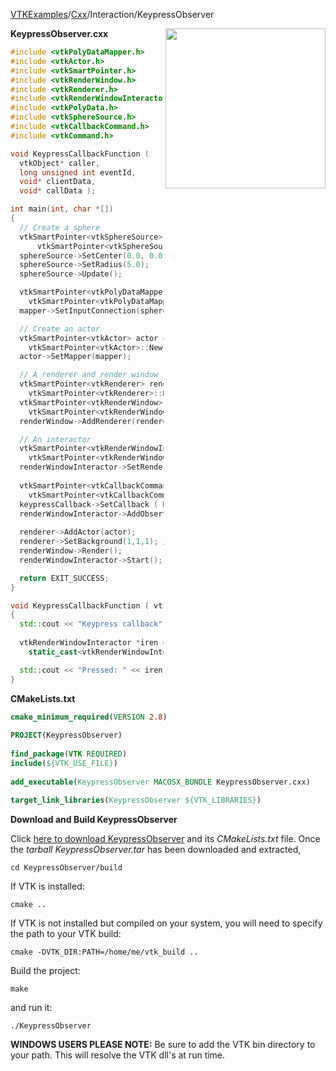 [VTKExamples](Home)/[Cxx](Cxx)/Interaction/KeypressObserver

<img align="right" src="https://github.com/lorensen/VTKExamples/raw/master/Testing/Baseline/Interaction/TestKeypressObserver.png" width="256" />

**KeypressObserver.cxx**
```c++
#include <vtkPolyDataMapper.h>
#include <vtkActor.h>
#include <vtkSmartPointer.h>
#include <vtkRenderWindow.h>
#include <vtkRenderer.h>
#include <vtkRenderWindowInteractor.h>
#include <vtkPolyData.h>
#include <vtkSphereSource.h>
#include <vtkCallbackCommand.h>
#include <vtkCommand.h>

void KeypressCallbackFunction (
  vtkObject* caller,
  long unsigned int eventId,
  void* clientData,
  void* callData );

int main(int, char *[])
{
  // Create a sphere
  vtkSmartPointer<vtkSphereSource> sphereSource = 
      vtkSmartPointer<vtkSphereSource>::New();
  sphereSource->SetCenter(0.0, 0.0, 0.0);
  sphereSource->SetRadius(5.0);
  sphereSource->Update();

  vtkSmartPointer<vtkPolyDataMapper> mapper = 
    vtkSmartPointer<vtkPolyDataMapper>::New();
  mapper->SetInputConnection(sphereSource->GetOutputPort());

  // Create an actor
  vtkSmartPointer<vtkActor> actor = 
    vtkSmartPointer<vtkActor>::New();
  actor->SetMapper(mapper);

  // A renderer and render window
  vtkSmartPointer<vtkRenderer> renderer = 
    vtkSmartPointer<vtkRenderer>::New();
  vtkSmartPointer<vtkRenderWindow> renderWindow = 
    vtkSmartPointer<vtkRenderWindow>::New();
  renderWindow->AddRenderer(renderer);

  // An interactor
  vtkSmartPointer<vtkRenderWindowInteractor> renderWindowInteractor = 
    vtkSmartPointer<vtkRenderWindowInteractor>::New();
  renderWindowInteractor->SetRenderWindow(renderWindow);
  
  vtkSmartPointer<vtkCallbackCommand> keypressCallback = 
    vtkSmartPointer<vtkCallbackCommand>::New();
  keypressCallback->SetCallback ( KeypressCallbackFunction );
  renderWindowInteractor->AddObserver ( vtkCommand::KeyPressEvent, keypressCallback );
  
  renderer->AddActor(actor);
  renderer->SetBackground(1,1,1); // Background color white
  renderWindow->Render();
  renderWindowInteractor->Start();

  return EXIT_SUCCESS;
}

void KeypressCallbackFunction ( vtkObject* caller, long unsigned int vtkNotUsed(eventId), void* vtkNotUsed(clientData), void* vtkNotUsed(callData) )
{
  std::cout << "Keypress callback" << std::endl;
  
  vtkRenderWindowInteractor *iren = 
    static_cast<vtkRenderWindowInteractor*>(caller);

  std::cout << "Pressed: " << iren->GetKeySym() << std::endl;
}
```
**CMakeLists.txt**
```cmake
cmake_minimum_required(VERSION 2.8)
 
PROJECT(KeypressObserver)
 
find_package(VTK REQUIRED)
include(${VTK_USE_FILE})
 
add_executable(KeypressObserver MACOSX_BUNDLE KeypressObserver.cxx)
 
target_link_libraries(KeypressObserver ${VTK_LIBRARIES})
```

**Download and Build KeypressObserver**

Click [here to download KeypressObserver](https://github.com/lorensen/VTKWikiExamplesTarballs/raw/master/KeypressObserver.tar) and its *CMakeLists.txt* file.
Once the *tarball KeypressObserver.tar* has been downloaded and extracted,
```
cd KeypressObserver/build 
```
If VTK is installed:
```
cmake ..
```
If VTK is not installed but compiled on your system, you will need to specify the path to your VTK build:
```
cmake -DVTK_DIR:PATH=/home/me/vtk_build ..
```
Build the project:
```
make
```
and run it:
```
./KeypressObserver
```
**WINDOWS USERS PLEASE NOTE:** Be sure to add the VTK bin directory to your path. This will resolve the VTK dll's at run time.

